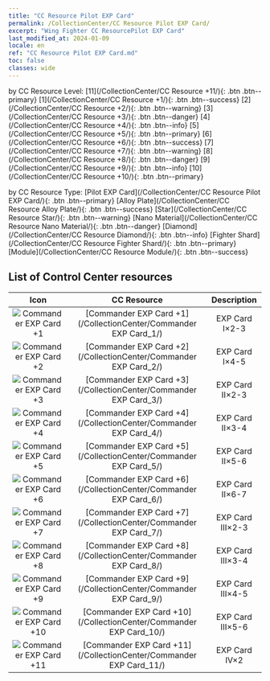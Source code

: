 ```yaml
---
title: "CC Resource Pilot EXP Card"
permalink: /CollectionCenter/CC Resource Pilot EXP Card/
excerpt: "Wing Fighter CC ResourcePilot EXP Card"
last_modified_at: 2024-01-09
locale: en
ref: "CC Resource Pilot EXP Card.md"
toc: false
classes: wide
---
```


  by CC Resource Level:  [11](/CollectionCenter/CC Resource +11/){: .btn .btn--primary}   [1](/CollectionCenter/CC Resource +1/){: .btn .btn--success}   [2](/CollectionCenter/CC Resource +2/){: .btn .btn--warning}   [3](/CollectionCenter/CC Resource +3/){: .btn .btn--danger}   [4](/CollectionCenter/CC Resource +4/){: .btn .btn--info}   [5](/CollectionCenter/CC Resource +5/){: .btn .btn--primary}   [6](/CollectionCenter/CC Resource +6/){: .btn .btn--success}   [7](/CollectionCenter/CC Resource +7/){: .btn .btn--warning}   [8](/CollectionCenter/CC Resource +8/){: .btn .btn--danger}   [9](/CollectionCenter/CC Resource +9/){: .btn .btn--info}   [10](/CollectionCenter/CC Resource +10/){: .btn .btn--primary} 

  by CC Resource Type:  [Pilot EXP Card](/CollectionCenter/CC Resource Pilot EXP Card/){: .btn .btn--primary}   [Alloy Plate](/CollectionCenter/CC Resource Alloy Plate/){: .btn .btn--success}   [Star](/CollectionCenter/CC Resource Star/){: .btn .btn--warning}   [Nano Material](/CollectionCenter/CC Resource Nano Material/){: .btn .btn--danger}   [Diamond](/CollectionCenter/CC Resource Diamond/){: .btn .btn--info}   [Fighter Shard](/CollectionCenter/CC Resource Fighter Shard/){: .btn .btn--primary}   [Module](/CollectionCenter/CC Resource Module/){: .btn .btn--success} 

## List of Control Center resources

  |   Icon |      CC Resource        |   Description   |
  |:------:|:---------------:|:---------------:|
  | ![Commander EXP Card +1](/images/cc/CC_Pilot_EXP_Card_1_p.png) | [Commander EXP Card +1](/CollectionCenter/Commander EXP Card_1/) | EXP Card I×2-3 |
  | ![Commander EXP Card +2](/images/cc/CC_Pilot_EXP_Card_2_p.png) | [Commander EXP Card +2](/CollectionCenter/Commander EXP Card_2/) | EXP Card I×4-5 |
  | ![Commander EXP Card +3](/images/cc/CC_Pilot_EXP_Card_3_p.png) | [Commander EXP Card +3](/CollectionCenter/Commander EXP Card_3/) | EXP Card II×2-3 |
  | ![Commander EXP Card +4](/images/cc/CC_Pilot_EXP_Card_4_p.png) | [Commander EXP Card +4](/CollectionCenter/Commander EXP Card_4/) | EXP Card II×3-4 |
  | ![Commander EXP Card +5](/images/cc/CC_Pilot_EXP_Card_5_p.png) | [Commander EXP Card +5](/CollectionCenter/Commander EXP Card_5/) | EXP Card II×5-6 |
  | ![Commander EXP Card +6](/images/cc/CC_Pilot_EXP_Card_5_p.png) | [Commander EXP Card +6](/CollectionCenter/Commander EXP Card_6/) | EXP Card II×6-7 |
  | ![Commander EXP Card +7](/images/cc/CC_Pilot_EXP_Card_5_p.png) | [Commander EXP Card +7](/CollectionCenter/Commander EXP Card_7/) | EXP Card III×2-3 |
  | ![Commander EXP Card +8](/images/cc/CC_Pilot_EXP_Card_5_p.png) | [Commander EXP Card +8](/CollectionCenter/Commander EXP Card_8/) | EXP Card III×3-4 |
  | ![Commander EXP Card +9](/images/cc/CC_Pilot_EXP_Card_6_p.png) | [Commander EXP Card +9](/CollectionCenter/Commander EXP Card_9/) | EXP Card III×4-5 |
  | ![Commander EXP Card +10](/images/cc/CC_Pilot_EXP_Card_6_p.png) | [Commander EXP Card +10](/CollectionCenter/Commander EXP Card_10/) | EXP Card III×5-6 |
  | ![Commander EXP Card +11](/images/cc/CC_Pilot_EXP_Card_6_p.png) | [Commander EXP Card +11](/CollectionCenter/Commander EXP Card_11/) | EXP Card IV×2 |
